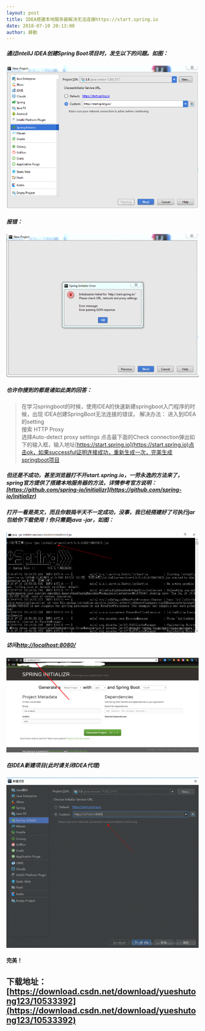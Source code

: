 ```yaml
---
layout: post
title: IDEA搭建本地服务器解决无法连接https://start.spring.io
date: 2018-07-10 20:13:00
author: 薛勤
---
```

##### 通过IntellJ IDEA创建Spring Boot项目时，发生以下的问题。如图：

![](./20180710IDEA搭建本地服务器解决无法连接httpsstartspringio/1136672-20190623142618797-1787342281.png)

##### 报错：

![](./20180710IDEA搭建本地服务器解决无法连接httpsstartspringio/1136672-20190623142633223-159395205.png)

##### 也许你搜到的都是诸如此类的回答：

>在学习springboot的时候，使用IDEA的快速新建springboot入门程序的时候，出现 
>  IDEA创建SpringBoot无法连接的错误， 
>  解决办法： 
>  进入到IDEA的setting  
>  搜索 HTTP Proxy  
>  选择Auto-detect proxy settings 
>  点击最下面的Check connection弹出如下的输入框，输入地址[https://start.spring.io](https://start.spring.io)点击ok，如果successful证明连接成功，重新生成一次，完美生成springboot项目

##### 但还是不成功，甚至浏览器打不开start.spring.io，一劳永逸的方法来了，spring官方提供了搭建本地服务器的方法，详情参考官方说明：[https://github.com/spring-io/initializr](https://github.com/spring-io/initializr)

##### 打开一看是英文，而且你鼓捣半天不一定成功，没事，我已经搭建好了可执行jar包给你下载使用！你只需要java -jar，如图：

![](./20180710IDEA搭建本地服务器解决无法连接httpsstartspringio/1136672-20190623142655619-1360658672.png)

##### 访问[http://localhost:8080/](http://localhost:8080/)

![](./20180710IDEA搭建本地服务器解决无法连接httpsstartspringio/1136672-20190623142713654-1325782820.png)

##### 在IDEA新建项目(此时请关闭IDEA代理)

![](./20180710IDEA搭建本地服务器解决无法连接httpsstartspringio/1136672-20190623142732721-1632033670.png)

#### 完美！

## 下载地址：[https://download.csdn.net/download/yueshutong123/10533392](https://download.csdn.net/download/yueshutong123/10533392)

